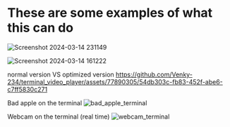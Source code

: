 # These are some examples of what this can do

![Screenshot 2024-03-14 231149](https://github.com/Venky-234/terminal_video_player/assets/77890305/e5da5dd3-dbe7-4ec5-a952-ee73497a8dbc)

![Screenshot 2024-03-14 161222](https://github.com/Venky-234/terminal_video_player/assets/77890305/97531189-8842-494b-80f0-6eaefa89d128)

normal version VS optimized version
https://github.com/Venky-234/terminal_video_player/assets/77890305/54db303c-fb83-452f-abe6-c7ff5830c271

Bad apple on the terminal
![bad_apple_terminal](https://github.com/Venky-234/terminal_video_player/assets/77890305/3a952a25-0d58-44c7-a4fd-6b141362d13a)

Webcam on the terminal (real time)
![webcam_terminal](https://github.com/Venky-234/terminal_video_player/assets/77890305/13f3906c-d86e-4353-a57f-f3e1118b1889)



